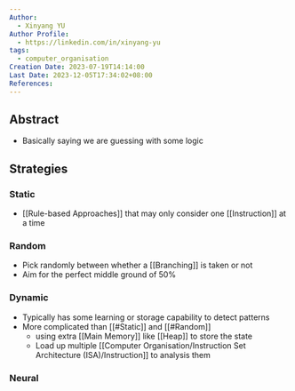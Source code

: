 ```yaml
---
Author:
  - Xinyang YU
Author Profile:
  - https://linkedin.com/in/xinyang-yu
tags:
  - computer_organisation
Creation Date: 2023-07-19T14:14:00
Last Date: 2023-12-05T17:34:02+08:00
References: 
---
```

## Abstract
- Basically saying we are guessing with some logic




## Strategies
### Static 
- [[Rule-based Approaches]] that may only consider one [[Instruction]] at a time
### Random
- Pick randomly between whether a [[Branching]] is taken or not
- Aim for the perfect middle ground of 50%
### Dynamic 
- Typically has some learning or storage capability to detect patterns
- More complicated than [[#Static]] and [[#Random]]
  - using extra [[Main Memory]] like [[Heap]] to store the state
  - Load up multiple [[Computer Organisation/Instruction Set Architecture (ISA)/Instruction]] to analysis them
### Neural


